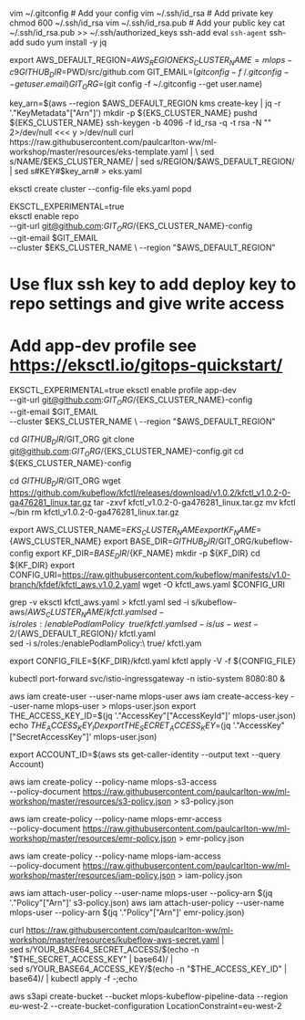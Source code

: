 
vim ~/.gitconfig # Add your config
vim ~/.ssh/id_rsa # Add private key
chmod 600 ~/.ssh/id_rsa
vim ~/.ssh/id_rsa.pub # Add your public key
cat ~/.ssh/id_rsa.pub >> ~/.ssh/authorized_keys 
ssh-add
eval `ssh-agent`
 ssh-add
sudo yum install -y jq

export AWS_DEFAULT_REGION=$AWS_REGION
EKS_CLUSTER_NAME=mlops-c9
GITHUB_DIR=$PWD/src/github.com
GIT_EMAIL=$(git config -f ~/.gitconfig --get user.email)
GIT_ORG=$(git config -f ~/.gitconfig --get user.name)

key_arn=$(aws --region $AWS_DEFAULT_REGION kms create-key | jq -r '."KeyMetadata"["Arn"]')
mkdir -p ${EKS_CLUSTER_NAME}
pushd ${EKS_CLUSTER_NAME}
ssh-keygen -b 4096 -f id_rsa -q -t rsa -N "" 2>/dev/null <<< y >/dev/null
curl  https://raw.githubusercontent.com/paulcarlton-ww/ml-workshop/master/resources/eks-template.yaml | \
    sed s/NAME/$EKS_CLUSTER_NAME/ | sed s/REGION/$AWS_DEFAULT_REGION/ | sed s#KEY#$key_arn# > eks.yaml

eksctl create cluster --config-file eks.yaml
popd

EKSCTL_EXPERIMENTAL=true \
    eksctl enable repo \
        --git-url git@github.com:$GIT_ORG/${EKS_CLUSTER_NAME}-config \
        --git-email $GIT_EMAIL \
        --cluster $EKS_CLUSTER_NAME \
        --region "$AWS_DEFAULT_REGION"

# Use flux ssh key to add deploy key to repo settings and give write access

# Add app-dev profile see https://eksctl.io/gitops-quickstart/

EKSCTL_EXPERIMENTAL=true eksctl enable profile app-dev \
        --git-url git@github.com:$GIT_ORG/${EKS_CLUSTER_NAME}-config \
        --git-email $GIT_EMAIL \
        --cluster $EKS_CLUSTER_NAME \
        --region "$AWS_DEFAULT_REGION"

cd $GITHUB_DIR/$GIT_ORG
git clone git@github.com:$GIT_ORG/${EKS_CLUSTER_NAME}-config.git
cd ${EKS_CLUSTER_NAME}-config

cd $GITHUB_DIR/$GIT_ORG
wget https://github.com/kubeflow/kfctl/releases/download/v1.0.2/kfctl_v1.0.2-0-ga476281_linux.tar.gz
tar -zxvf kfctl_v1.0.2-0-ga476281_linux.tar.gz 
mv kfctl ~/bin
rm kfctl_v1.0.2-0-ga476281_linux.tar.gz 

export AWS_CLUSTER_NAME=$EKS_CLUSTER_NAME
export KF_NAME=${AWS_CLUSTER_NAME}
export BASE_DIR=$GITHUB_DIR/$GIT_ORG/kubeflow-config
export KF_DIR=${BASE_DIR}/${KF_NAME}
mkdir -p ${KF_DIR}
cd ${KF_DIR}
export CONFIG_URI=https://raw.githubusercontent.com/kubeflow/manifests/v1.0-branch/kfdef/kfctl_aws.v1.0.2.yaml
wget -O kfctl_aws.yaml $CONFIG_URI
                                                                                                                                                                    
grep -v eksctl kfctl_aws.yaml > kfctl.yaml
sed -i s/kubeflow-aws/${AWS_CLUSTER_NAME}/ kfctl.yaml  
sed -i s/roles:/enablePodIamPolicy\:\ true/ kfctl.yaml  
sed -i s/us-west-2/${AWS_DEFAULT_REGION}/ kfctl.yaml  
sed -i s/roles:/enablePodIamPolicy\:\ true/ kfctl.yam

export CONFIG_FILE=${KF_DIR}/kfctl.yaml
kfctl apply -V -f ${CONFIG_FILE}

kubectl port-forward svc/istio-ingressgateway -n istio-system 8080:80 &

aws iam create-user --user-name mlops-user
aws iam create-access-key --user-name mlops-user > mlops-user.json
export THE_ACCESS_KEY_ID=$(jq '."AccessKey"["AccessKeyId"]' mlops-user.json)
echo $THE_ACCESS_KEY_ID
export THE_SECRET_ACCESS_KEY=$(jq '."AccessKey"["SecretAccessKey"]' mlops-user.json)

export ACCOUNT_ID=$(aws sts get-caller-identity --output text --query Account)

aws iam create-policy --policy-name mlops-s3-access \
    --policy-document https://raw.githubusercontent.com/paulcarlton-ww/ml-workshop/master/resources/s3-policy.json  > s3-policy.json

aws iam create-policy --policy-name mlops-emr-access \
    --policy-document https://raw.githubusercontent.com/paulcarlton-ww/ml-workshop/master/resources/emr-policy.json > emr-policy.json

aws iam create-policy --policy-name mlops-iam-access \
    --policy-document https://raw.githubusercontent.com/paulcarlton-ww/ml-workshop/master/resources/iam-policy.json > iam-policy.json

aws iam attach-user-policy --user-name mlops-user  --policy-arn $(jq '."Policy"["Arn"]' s3-policy.json)
aws iam attach-user-policy --user-name mlops-user  --policy-arn $(jq '."Policy"["Arn"]' emr-policy.json)

curl  https://raw.githubusercontent.com/paulcarlton-ww/ml-workshop/master/resources/kubeflow-aws-secret.yaml | \
    sed s/YOUR_BASE64_SECRET_ACCESS/$(echo -n "$THE_SECRET_ACCESS_KEY" | base64)/ | \
    sed s/YOUR_BASE64_ACCESS_KEY/$(echo -n "$THE_ACCESS_KEY_ID" | base64)/ | kubectl apply -f -;echo

aws s3api create-bucket --bucket mlops-kubeflow-pipeline-data --region eu-west-2 --create-bucket-configuration LocationConstraint=eu-west-2


